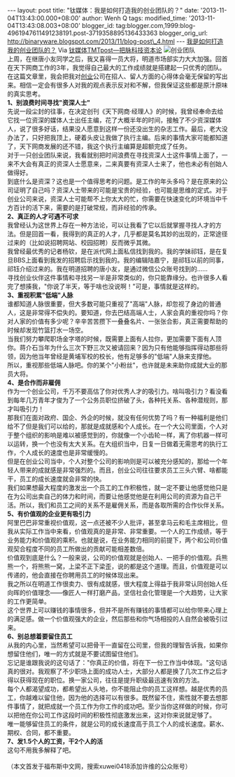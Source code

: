 --- layout: post title: "钛媒体：我是如何打造我的创业团队的？" date:
'2013-11-04T13:43:00.000+08:00' author: Wenh Q tags: modified\_time:
'2013-11-04T13:43:08.003+08:00' blogger\_id:
tag:blogger.com,1999:blog-4961947611491238191.post-3719358895136433363
blogger\_orig\_url:
http://binaryware.blogspot.com/2013/11/blog-post\_4.html ---
[我是如何打造我的创业团队的？](http://www.tmtpost.com/74987.html)
Via [钛媒体TMTpost—把脉科技资本论](http://www.tmtpost.com/)
![创业团队](http://www.tmtpost.com/wp-content/uploads/2013/11/138348225071.jpg "创业团队")\
上周，在继唐小友同学之后，我又喜得一员大将，明道市场部实力大大加强。回首在天下网商工作的3年，我觉得自己最大的工作成绩就是搭建起一只优秀的团队。在这篇文章里，我会把我对[创业](http://www.tmtpost.com/tag/chuangye "查看 创业 中的全部文章")公司在招人、留人方面的心得体会毫无保留的写出来。相信一定会有很多人对我的观点表示反对和不解，但我保证这些都是原汁原味的真实思考。\
**1、别浪费时间寻找"资深人士"**\
先说一段尘封的往事，在决定创刊《天下网商·经理人》的时候，我曾经奉命去给它找一位资深的媒体人士出任主编，花了大概半年的时间，接触了不少资深媒体人，说了很多好话，结果没人愿意到这样一份还没出生的杂志工作。最后，老大没办法了，只好把我顶上，硬着头皮让我做了执行主编。后来的事情大家可能都知道了，天下网商发展的还不错，我这个执行主编算是超额完成了任务。\
对于一只创业团队来说，我看就别把时间浪费在寻找资深人士这件事情上面了，一来不大会有真正的资深人士愿意来，二来真要有资深人士来了，他也未必有创始人做得好。\
到底什么是资深？这也是一个值得思考的问题。是工作的年头多吗？是在原来的公司证明了自己吗？资深人士带来的可能是宝贵的经验，也可能是思维的定式。对于创业公司来说，资深人士可能帮不上你太大的忙，你需要在快速变化的环境当中千方百计的活下来，需要的是打破常规，而非经验的传承。\
**2、真正的人才可遇不可求**\
我曾经认为这世界上存在一种方法论，可以让我看了它以后就掌握寻找人才的方法。但是回首一看，我得到的真正的人才，几乎都是莫名其妙的出现的，正常途径过来的（比如说招聘网站、校园招聘）反而微乎其微。\
我曾经最优秀的记者杨钦，是在派代网上面私信找到我的。我的学妹祁钰，是在复旦BBS上面看到我发的招聘启示找到我的。我的编辑陆嘉宁，是祁钰以前的同事，祁钰介绍过来的。我在明道招聘的唐小友，是通过微信公众账号找到的……\
寻找创业伙伴这件事情和寻找另一半是非常类似的，你只能靠缘分。也许很多人看完了想揍我，"你说了半天，等于啥也没说啊！"可是，事情就是这样的。\
**3、重视积累"低端"人脉**\
谁都知道人脉很重要，但大多数可能只重视了"高端"人脉，却忽视了身边的普通人，这是非常得不偿失的。要知道，你去巴结高端人士，人家会真的重视你吗？你对人家的价值有多少呢？辛辛苦苦攒下一叠叠名片、一张张合影，真正需要帮助的时候却发现竹篮打水一场空。\
当我们努力攀爬职场金字塔的时候，既需要上面有人拉你，更加需要下面有人顶你。蒋介石当年为什么三次下野三次又被请回来？因为只有他能够指挥得动那些将领，因为他当年曾经是黄埔军校的校长，他有足够多的"低端"人脉来支撑他。\
所以，重视那些低端人脉吧。你的某个"小粉丝"，也许就是未来助你成就大业的那员大将。\
**4、是合作而非雇佣**\
作为一个创业公司，千万不要高估了你对优秀人才的吸引力。啥叫吸引力？看没看到每年几万青年才俊为了一个公务员职位挤破了头，各种托关系、各种潜规则，那才叫吸引力！\
那我们在面对政府、国企、外企的时候，就没有任何优势了吗？有一种福利是他们给不了但是我们可以给的，那就是成就感和个人成长。在一个大公司里面，个人对于整个组织的影响是难以被感觉到的，你就像一个小齿轮一样，离了你机器一样可以运转，换一个也没有太大关系。在大组织当中，日复一日做着无需思考的执行工作，个人成长的速度也是非常缓慢的。\
但是在创业公司当中，个人对整个公司的影响则是可以被充分感知的，那给一个年轻人带来的成就感是非常强烈的。而且，创业公司往往要求员工三头六臂、啥都能干，员工的成长速度就会非常的快。\
我们如果想最大程度的激发出一个员工的工作积极性，就一定不要让他感觉他只是在为公司出卖自己的体力和时间，而要让他感觉他是在利用公司的资源为自己干活。所以，我们和员工之间的关系不是雇佣关系，而是各取所需的合作伙伴关系。\
**5、有价值观的企业更有吸引力**\
阿里巴巴非常重视价值观，这一点还被不少人批评，甚至拿马云和毛主席相比，但我从实际工作当中来看，价值观真的是非常、非常重要。一个人的工作成绩，等于业务能力和价值观的乘积。也就是说，在业务能力相同的前提下，两个和公司价值观契合程度不同的员工所做出的贡献可能相差数倍。\
价值观到底是什么？一般来说，公司的价值观就是创始人、一把手的价值观。兵熊熊一个，将熊熊一窝，上梁不正下梁歪，说的都是这个道理。而且，价值观是可以传递的，他会直接在你聘用员工的时候体现出来。\
我之所以在明道工作很卖力、很有成就感，很大程度上得益于我非常认同创始人任向晖的价值理念——像匠人一样打磨产品，坚信社会化管理是一个大趋势，让大家的工作更简单。\
这个世界上可以赚钱的事情很多，但并不是所有赚钱的事情都可以给你带来心理上的满足感。做一个价值观强大的企业，然后那些和你气场相投的人自然会被吸引过来。\
**6、别总想着要留住员工**\
从我的内心里，当然希望可以把骨干一直留在公司里，但我的理智告诉我，如果你想留住他们，唯一的方式就是不要试图留住他们。\
忘记是谁跟我说的这句话了："你真正的价值，将在下一份工作当中体现。"这句话真的很对。我观察了不少职场上面的成功人士，大部分人都是换了几次工作之后才得以获得现在的职位。换一家公司，往往是提升职级最迅速有效的方法。\
每个人都渴望成功，都希望出人头地，你不能阻止你的员工这样想。越是优秀的员工，你越难以留住他，因为他的选择可以有很多。既然留不住，索性就不要去想那件事情了，就把成就一个员工作为你工作的成功吧。至少当你这样做的时候，你可以把他在你公司工作这段时间的积极性彻底激发出来，这对你来说就足够了。\
唯一能够留住员工的条件，就是公司的成长速度高于员工个人的成长速度。薪水、期权、合同，都不重要。\
**7、发1.5个人的工资，干2个人的活**\
这句不用我多解释了吧。\
\
（本文首发于福布斯中文网，搜索xuwei0418添加许维的公众账号）
